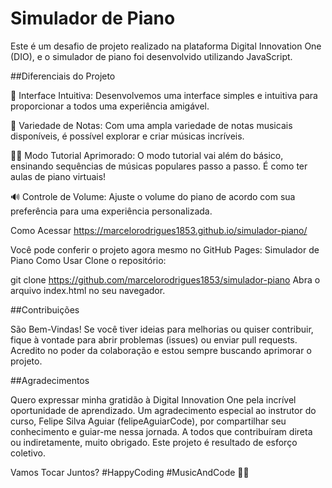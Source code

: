 # Simulador de Piano

Este é um desafio de projeto realizado na plataforma Digital Innovation One (DIO), e o simulador de piano foi desenvolvido utilizando JavaScript.

##Diferenciais do Projeto

🎼 Interface Intuitiva: Desenvolvemos uma interface simples e intuitiva para proporcionar a todos uma experiência amigável. 

🎵 Variedade de Notas: Com uma ampla variedade de notas musicais disponíveis, é possível explorar e criar músicas incríveis. 

👨🏫 Modo Tutorial Aprimorado: O modo tutorial vai além do básico, ensinando sequências de músicas populares passo a passo. É como ter aulas de piano virtuais! 

🔊 Controle de Volume: Ajuste o volume do piano de acordo com sua preferência para uma experiência personalizada. 

Como Acessar 
https://marcelorodrigues1853.github.io/simulador-piano/ 

Você pode conferir o projeto agora mesmo no GitHub Pages: Simulador de Piano Como Usar Clone o repositório: 

git clone https://github.com/marcelorodrigues1853/simulador-piano 
Abra o arquivo index.html no seu navegador. 

##Contribuições 

São Bem-Vindas! Se você tiver ideias para melhorias ou quiser contribuir, fique à vontade para abrir problemas (issues) ou enviar pull requests. Acredito no poder da colaboração e estou sempre buscando aprimorar o projeto. 

##Agradecimentos 

Quero expressar minha gratidão à Digital Innovation One pela incrível oportunidade de aprendizado. Um agradecimento especial ao instrutor do curso, Felipe Silva Aguiar (felipeAguiarCode), por compartilhar seu conhecimento e guiar-me nessa jornada. 
A todos que contribuíram direta ou indiretamente, muito obrigado. Este projeto é resultado de esforço coletivo. 

Vamos Tocar Juntos?
#HappyCoding #MusicAndCode 🚀🎶
